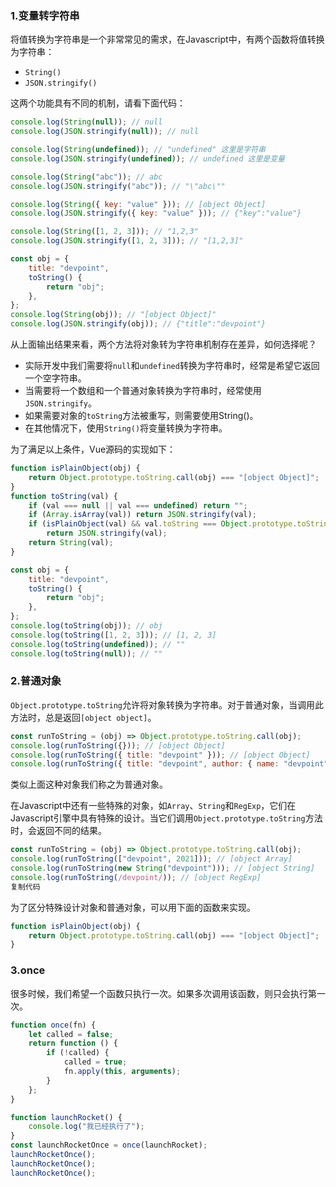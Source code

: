 ### 1.变量转字符串

将值转换为字符串是一个非常常见的需求，在Javascript中，有两个函数将值转换为字符串：

- `String()`
- `JSON.stringify()`

这两个功能具有不同的机制，请看下面代码：

```js
console.log(String(null)); // null
console.log(JSON.stringify(null)); // null

console.log(String(undefined)); // "undefined" 这里是字符串
console.log(JSON.stringify(undefined)); // undefined 这里是变量

console.log(String("abc")); // abc
console.log(JSON.stringify("abc")); // "\"abc\""

console.log(String({ key: "value" })); // [object Object]
console.log(JSON.stringify({ key: "value" })); // {"key":"value"}

console.log(String([1, 2, 3])); // "1,2,3"
console.log(JSON.stringify([1, 2, 3])); // "[1,2,3]"

const obj = {
    title: "devpoint",
    toString() {
        return "obj";
    },
};
console.log(String(obj)); // "[object Object]"
console.log(JSON.stringify(obj)); // {"title":"devpoint"}
```

从上面输出结果来看，两个方法将对象转为字符串机制存在差异，如何选择呢？

- 实际开发中我们需要将`null`和`undefined`转换为字符串时，经常是希望它返回一个空字符串。
- 当需要将一个数组和一个普通对象转换为字符串时，经常使用`JSON.stringify`。
- 如果需要对象的`toString`方法被重写，则需要使用String()。
- 在其他情况下，使用`String()`将变量转换为字符串。

为了满足以上条件，Vue源码的实现如下：

```js
function isPlainObject(obj) {
    return Object.prototype.toString.call(obj) === "[object Object]";
}
function toString(val) {
    if (val === null || val === undefined) return "";
    if (Array.isArray(val)) return JSON.stringify(val);
    if (isPlainObject(val) && val.toString === Object.prototype.toString)
        return JSON.stringify(val);
    return String(val);
}

const obj = {
    title: "devpoint",
    toString() {
        return "obj";
    },
};
console.log(toString(obj)); // obj
console.log(toString([1, 2, 3])); // [1, 2, 3]
console.log(toString(undefined)); // ""
console.log(toString(null)); // ""
```

### 2.普通对象

`Object.prototype.toString`允许将对象转换为字符串。对于普通对象，当调用此方法时，总是返回`[object object]`。

```js
const runToString = (obj) => Object.prototype.toString.call(obj);
console.log(runToString({})); // [object Object]
console.log(runToString({ title: "devpoint" })); // [object Object]
console.log(runToString({ title: "devpoint", author: { name: "devpoint" } })); // [object Object]
```

类似上面这种对象我们称之为普通对象。

在Javascript中还有一些特殊的对象，如`Array`、`String`和`RegExp`，它们在Javascript引擎中具有特殊的设计。当它们调用`Object.prototype.toString`方法时，会返回不同的结果。

```js
const runToString = (obj) => Object.prototype.toString.call(obj);
console.log(runToString(["devpoint", 2021])); // [object Array]
console.log(runToString(new String("devpoint"))); // [object String]
console.log(runToString(/devpoint/)); // [object RegExp]
复制代码
```

为了区分特殊设计对象和普通对象，可以用下面的函数来实现。

```js
function isPlainObject(obj) {
    return Object.prototype.toString.call(obj) === "[object Object]";
}
```

### 3.once

很多时候，我们希望一个函数只执行一次。如果多次调用该函数，则只会执行第一次。

```js
function once(fn) {
    let called = false;
    return function () {
        if (!called) {
            called = true;
            fn.apply(this, arguments);
        }
    };
}

function launchRocket() {
    console.log("我已经执行了");
}
const launchRocketOnce = once(launchRocket);
launchRocketOnce();
launchRocketOnce();
launchRocketOnce();
```

